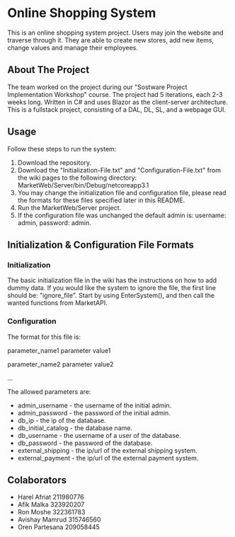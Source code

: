 # Online Shopping System
This is an online shopping system project. Users may join the website and traverse through it.
They are able to create new stores, add new items, change values and manage their employees.

## About The Project
The team worked on the project during our "Sostware Project Implementation Workshop" course.
The project had 5 iterations, each 2-3 weeks long. Written in C# and uses Blazor as the client-server architecture.
This is a fullstack project, consisting of a DAL, DL, SL, and a webpage GUI.

## Usage
Follow these steps to run the system:

1. Download the repository.
2. Download the "Initialization-File.txt" and "Configuration-File.txt" from the wiki pages to the following directory:
   MarketWeb/Server/bin/Debug/netcoreapp3.1
4. You may change the initialization file and configuration file, please read the formats for these files specified later in this README. 
5. Run the MarketWeb/Server project.
6. If the configuration file was unchanged the default admin is: username: admin, password: admin.

## Initialization & Configuration File Formats
### Initialization
The basic initialization file in the wiki has the instructions on how to add dummy data.
If you would like the system to ignore the file, the first line should be: "ignore_file".
Start by using EnterSystem(), and then call the wanted functions from MarketAPI.
### Configuration
The format for this file is:

parameter_name1 parameter value1

parameter_name2 parameter value2

...

The allowed parameters are:
* admin_username - the username of the initial admin.
* admin_password - the password of the initial admin.
* db_ip - the ip of the database.
* db_initial_catalog - the database name.
* db_username - the username of a user of the database.
* db_password - the password of the database.
* external_shipping - the ip/url of the external shipping system.
* external_payment - the ip/url of the external payment system.

## Colaborators
- Harel Afriat 211980776
- Afik Malka 323920207
- Ron Moshe 322361783
- Avishay Mamrud 315746560
- Oren Partesana 209058445
